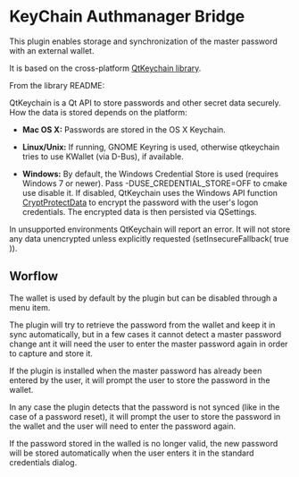 # KeyChain Authmanager Bridge

This plugin enables storage and synchronization of the master password with
an external wallet.

It is based on the cross-platform [QtKeychain library](https://github.com/frankosterfeld/qtkeychain).

From the library README:

QtKeychain is a Qt API to store passwords and other secret data securely. How the data is stored depends on the platform:

 * **Mac OS X:** Passwords are stored in the OS X Keychain.

 * **Linux/Unix:** If running, GNOME Keyring is used, otherwise qtkeychain tries to use KWallet (via D-Bus), if available.

 * **Windows:** By default, the Windows Credential Store is used (requires Windows 7 or newer).
Pass -DUSE_CREDENTIAL_STORE=OFF to cmake use disable it. If disabled, QtKeychain uses the Windows API function
[CryptProtectData](http://msdn.microsoft.com/en-us/library/windows/desktop/aa380261%28v=vs.85%29.aspx "CryptProtectData function")
to encrypt the password with the user's logon credentials. The encrypted data is then persisted via QSettings.

In unsupported environments QtKeychain will report an error. It will not store any data unencrypted unless explicitly requested (setInsecureFallback( true )).

## Worflow

The wallet is used by default by the plugin but can be disabled through a menu
item.

The plugin will try to retrieve the password from the wallet and keep it in
sync automatically, but in a few cases it cannot detect a master password change
ant it will need the user to enter the master password again in order to capture
and store it.

If the plugin is installed when the master password has already been entered by
the user, it will prompt the user to store the password in the wallet.

In any case the plugin detects that the password is not synced (like in the case of
a password reset), it will prompt the user to store the password in the wallet
and the user will need to enter the password again.

If the password stored in the walled is no longer valid, the new password will
be stored automatically when the user enters it in the standard credentials
dialog.
